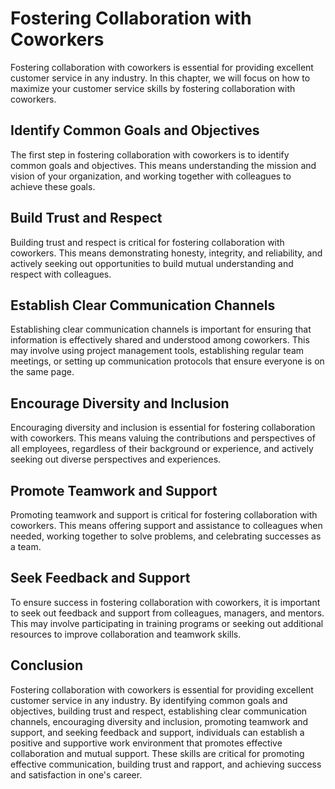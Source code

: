 Fostering Collaboration with Coworkers
==========================================================================================================

Fostering collaboration with coworkers is essential for providing excellent customer service in any industry. In this chapter, we will focus on how to maximize your customer service skills by fostering collaboration with coworkers.

Identify Common Goals and Objectives
------------------------------------

The first step in fostering collaboration with coworkers is to identify common goals and objectives. This means understanding the mission and vision of your organization, and working together with colleagues to achieve these goals.

Build Trust and Respect
-----------------------

Building trust and respect is critical for fostering collaboration with coworkers. This means demonstrating honesty, integrity, and reliability, and actively seeking out opportunities to build mutual understanding and respect with colleagues.

Establish Clear Communication Channels
--------------------------------------

Establishing clear communication channels is important for ensuring that information is effectively shared and understood among coworkers. This may involve using project management tools, establishing regular team meetings, or setting up communication protocols that ensure everyone is on the same page.

Encourage Diversity and Inclusion
---------------------------------

Encouraging diversity and inclusion is essential for fostering collaboration with coworkers. This means valuing the contributions and perspectives of all employees, regardless of their background or experience, and actively seeking out diverse perspectives and experiences.

Promote Teamwork and Support
----------------------------

Promoting teamwork and support is critical for fostering collaboration with coworkers. This means offering support and assistance to colleagues when needed, working together to solve problems, and celebrating successes as a team.

Seek Feedback and Support
-------------------------

To ensure success in fostering collaboration with coworkers, it is important to seek out feedback and support from colleagues, managers, and mentors. This may involve participating in training programs or seeking out additional resources to improve collaboration and teamwork skills.

Conclusion
----------

Fostering collaboration with coworkers is essential for providing excellent customer service in any industry. By identifying common goals and objectives, building trust and respect, establishing clear communication channels, encouraging diversity and inclusion, promoting teamwork and support, and seeking feedback and support, individuals can establish a positive and supportive work environment that promotes effective collaboration and mutual support. These skills are critical for promoting effective communication, building trust and rapport, and achieving success and satisfaction in one's career.
